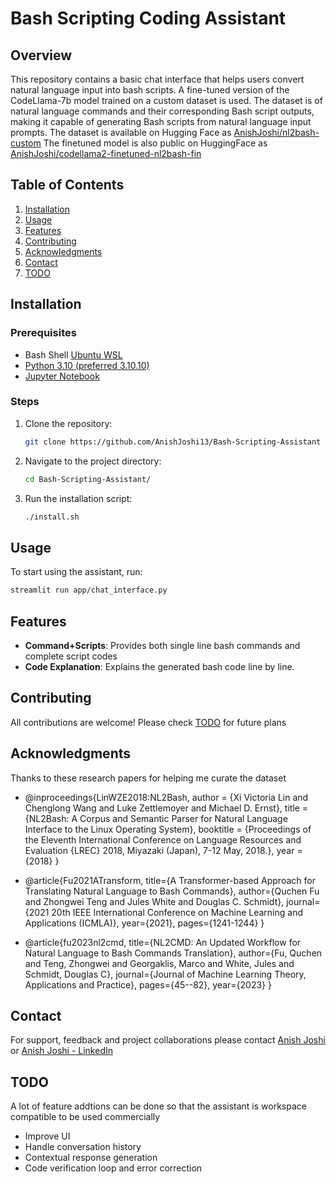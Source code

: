 # Bash Scripting Coding Assistant

## Overview

This repository contains a basic chat interface that helps users convert natural language input into bash scripts. A fine-tuned version of the CodeLlama-7b model trained on a custom dataset is used. The dataset is of natural language commands and their corresponding Bash script outputs, making it capable of generating Bash scripts from natural language input prompts. The dataset is available on Hugging Face as [AnishJoshi/nl2bash-custom](https://huggingface.co/datasets/AnishJoshi/nl2bash-custom)
The finetuned model is also public on HuggingFace as [AnishJoshi/codellama2-finetuned-nl2bash-fin](https://huggingface.co/AnishJoshi/codellama2-finetuned-nl2bash-fin)


## Table of Contents
1. [Installation](#installation)
2. [Usage](#usage)
3. [Features](#features)
4. [Contributing](#contributing)
5. [Acknowledgments](#acknowledgments)
6. [Contact](#contact)
7. [TODO](#todo)

## Installation
### Prerequisites
- Bash Shell [Ubuntu WSL](https://ubuntu.com/desktop/wsl)
- [Python 3.10 (preferred 3.10.10)](https://www.python.org/downloads/release/python-31010/)
- [Jupyter Notebook](https://jupyter.org/install)

### Steps
1. Clone the repository:
   ```bash
   git clone https://github.com/AnishJoshi13/Bash-Scripting-Assistant
   ```
2. Navigate to the project directory:
   ```bash
   cd Bash-Scripting-Assistant/
   ```
3. Run the installation script:
   ```bash
   ./install.sh
   ```

## Usage
To start using the assistant, run:
```bash
streamlit run app/chat_interface.py
```


## Features
- **Command+Scripts**: Provides both single line bash commands and complete script codes
- **Code Explanation**: Explains the generated bash code line by line.


## Contributing
All contributions are welcome! Please check [TODO](#todo) for future plans

## Acknowledgments
Thanks to these research papers for helping me curate the dataset

- @inproceedings{LinWZE2018:NL2Bash, author = {Xi Victoria Lin and Chenglong Wang and Luke Zettlemoyer and Michael D. Ernst}, title = {NL2Bash: A Corpus and Semantic Parser for Natural Language Interface to the Linux Operating System}, booktitle = {Proceedings of the Eleventh International Conference on Language Resources and Evaluation {LREC} 2018, Miyazaki (Japan), 7-12 May, 2018.}, year = {2018} }

- @article{Fu2021ATransform, title={A Transformer-based Approach for Translating Natural Language to Bash Commands}, author={Quchen Fu and Zhongwei Teng and Jules White and Douglas C. Schmidt}, journal={2021 20th IEEE International Conference on Machine Learning and Applications (ICMLA)}, year={2021}, pages={1241-1244} }

- @article{fu2023nl2cmd, title={NL2CMD: An Updated Workflow for Natural Language to Bash Commands Translation}, author={Fu, Quchen and Teng, Zhongwei and Georgaklis, Marco and White, Jules and Schmidt, Douglas C}, journal={Journal of Machine Learning Theory, Applications and Practice}, pages={45--82}, year={2023} }

## Contact
For support, feedback and project collaborations please contact [Anish Joshi](mailto:anish.yog10@gmail.com) or [Anish Joshi - LinkedIn](https://www.linkedin.com/in/anish-joshi-58a265229/)

## TODO

A lot of feature addtions can be done so that the assistant is workspace compatible to be used commercially

- Improve UI
- Handle conversation history
- Contextual response generation
- Code verification loop and error correction

